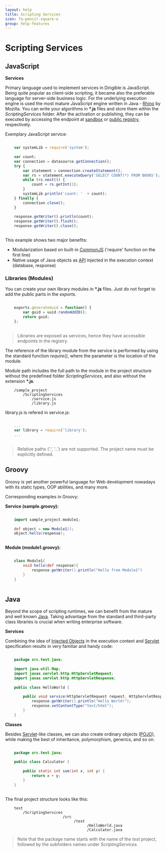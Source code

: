 ```yaml
---
layout: help
title: Scripting Services
icon: fa-pencil-square-o
group: help-features
---
```


Scripting Services
===

JavaScript
---

**Services**	

Primary language used to implement services in Dirigible is JavaScript. Being quite popular as client-side scripting, it became also the preferable language for server-side business logic. For the underlying execution engine is used the most mature JavaScript engine written in Java - [Rhino](https://developer.mozilla.org/en-US/docs/Rhino) by Mozilla.
You can write your algorithms in **\*.js** files and store them within the *ScriptingServices* folder. After the activation or publishing, they can be executed by accessing the endpoint at [sandbox](activation.html) or [public registry](publication.html), respectively.

Exemplary JavaScript service:

```javascript

	var systemLib = require('system');
	
	var count;
	var connection = datasource.getConnection();
	try {
	    var statement = connection.createStatement();
	    var rs = statement.executeQuery('SELECT COUNT(*) FROM BOOKS');
	    while (rs.next()) {
	        count = rs.getInt(1);
	    }
	    systemLib.println('count: '  + count);
	} finally {
	    connection.close();
	}
	
	response.getWriter().println(count);
	response.getWriter().flush();
	response.getWriter().close();
	
```

This example shows two major benefits:

*	Modularization based on built-in [CommonJS](http://wiki.commonjs.org/wiki/CommonJS) ('require' function on the first line)
*	Native usage of Java objects as [API](api.html) injected in the execution context (database, response)

### Libraries (Modules)

You can create your own library modules in **\*.js** files. Just do not forget to add the public parts in the *exports*.

```javascript

	exports.generateGuid = function() {
	    var guid = uuid.randomUUID();
	    return guid;
	};
	
```

> Libraries are exposed as services, hence they have accessible endpoints in the registry.

The reference of the library module from the service is performed by using the standard function *require()*, where the parameter is the location of the module.

Module path includes the full path to the module in the project structure without the predefined folder *ScriptingServices*, and also without the extension **\*.js**.


		/sample_project
		    /ScriptingServices
		        /service.js
		        /library.js
        
library.js is refered in service.js:

```javascript

	...
	var library = require('library');
	...
		
```

> Relative paths ('.', '..') are not supported. The project name must be explicitly defined.



Groovy
---

Groovy is yet another powerful language for Web development nowadays with its static types, OOP abilities, and many more.

Corresponding examples in Groovy:

**Service (sample.groovy):**
		
```groovy

	import sample_project.module1;
	
	def object = new Module1();
	object.hello(response);
	
```

**Module (module1.groovy):**

```groovy

	class Module1{
	    void hello(def response){
	        response.getWriter().println("Hello from Module1")
	    }
	}
	
```

Java
---

Beyond the scope of scripting runtimes, we can benefit from the mature and well known [Java](http://en.wikipedia.org/wiki/Java_programming_language). Taking advantage from the standard and third-party class libraries is crucial when writing enterprise software.

**Services**

Combining the idea of [Injected Objects](http://www.dirigible.io/help/api.html) in the execution context and [Servlet](http://en.wikipedia.org/wiki/Java_Servlet) specification results in very familiar and handy code:

```java

	package src.test.java;
	
	import java.util.Map;
	import javax.servlet.http.HttpServletRequest;
	import javax.servlet.http.HttpServletResponse;
	
	public class HelloWorld {
	
	    public void service(HttpServletRequest request, HttpServletResponse response, Map<String, Object> scope) throws Exception {
	        response.getWriter().println("Hello World!");
	        response.setContentType("text/html");
	    }
	}
```

**Classes**

Besides [Servlet](http://en.wikipedia.org/wiki/Java_Servlet)-like classes, we can also create ordinary objects ([POJO](http://en.wikipedia.org/wiki/Plain_Old_Java_Object)), while making the best of inheritance, polymorphism, generics, and so on.

```java

	package src.test.java;
	
	public class Calculator {
	
	    public static int sum(int x, int y) {
	        return x + y;
	    }
	}
	
```

The final project structure looks like this:


		test
		    /ScriptingServices
		                      /src
		                           /test
		                                 /HelloWorld.java
		                                 /Calculator.java


> Note that the package name starts with the name of the *test* project, followed by the subfolders names under *ScriptingServices*.

